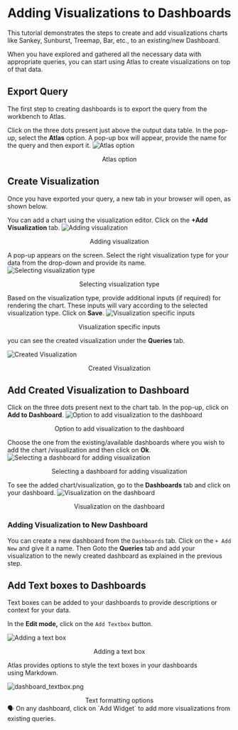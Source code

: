 # Adding Visualizations to Dashboards

This tutorial demonstrates the steps to create and add visualizations charts like Sankey, Sunburst, Treemap, Bar, etc., to an existing/new Dashboard. 

When you have explored and gathered all the necessary data with appropriate queries, you can start using Atlas to create visualizations on top of that data.

## Export Query

The first step to creating dashboards is to export the query from the workbench to Atlas.

Click on the three dots present just above the output data table. In the pop-up, select the **Atlas** option. A pop-up box will appear, provide the name for the query and then export it.
![Atlas option](/interfaces/atlas/dashboards/adding_visualizations/export_query.png)

<figcaption align = "center">Atlas option</figcaption>

## Create Visualization

Once you have exported your query, a new tab in your browser will open, as shown below.

You can add a chart using the visualization editor. Click on the **+Add Visualization** tab.
![Adding visualization](/interfaces/atlas/dashboards/adding_visualizations/add_visualization.png)
<figcaption align = "center">Adding visualization</figcaption>

A pop-up appears on the screen. Select the right visualization type for your data from the drop-down and provide its name.
![Selecting visualization type](/interfaces/atlas/dashboards/adding_visualizations/visualization_type.png)
<figcaption align = "center">Selecting visualization type</figcaption>

Based on the visualization type, provide additional inputs (if required) for rendering the chart. These inputs will vary according to the selected visualization type. Click on **Save**.
![Visualization specific inputs ](/interfaces/atlas/dashboards/adding_visualizations/inputs.png)
<figcaption align = "center">Visualization specific inputs </figcaption>

you can see the created visualization under the **Queries** tab.

![Created Visualization](/interfaces/atlas/dashboards/adding_visualizations/created_visualization.png)
<figcaption align = "center">Created Visualization</figcaption>

## Add Created Visualization to Dashboard

Click on the three dots present next to the chart tab. In the pop-up, click on **Add to Dashboard**.
![Option to add visualization to the dashboard](/interfaces/atlas/dashboards/adding_visualizations/add_to_dashboard.png)
<figcaption align = "center">Option to add visualization to the dashboard</figcaption>

Choose the one from the existing/available dashboards where you wish to add the chart /visualization and then click on **Ok**.
![Selecting a dashboard for adding visualization](/interfaces/atlas/dashboards/adding_visualizations/add_chart_to_dashboard.png)
<figcaption align = "center">Selecting a dashboard for adding visualization</figcaption>

To see the added chart/visualization, go to the **Dashboards** tab and click on your dashboard.
![Visualization on the dashboard](/interfaces/atlas/dashboards/adding_visualizations/M15.png)
<figcaption align = "center">Visualization on the dashboard</figcaption>

### **Adding Visualization to New Dashboard**

You can create a new dashboard from the `Dashboards` tab. Click on the `+ Add New` and give it a name. Then Goto the **Queries** tab and add your visualization to the newly created dashboard as explained in the previous step.


## Add Text boxes to Dashboards

Text boxes can be added to your dashboards to provide descriptions or context for your data. 

In the **Edit mode,** click on the `Add Textbox` button.

![Adding a text box](/interfaces/atlas/dashboards/adding_visualizations/add_textbox.png)

<figcaption align = "center">Adding a text box</figcaption>

Atlas provides options to style the text boxes in your dashboards using Markdown.

![dashboard_textbox.png](/interfaces/atlas/dashboards/adding_visualizations/dashboard_textbox.png)

<figcaption align = "center">Text formatting options</figcaption>

<aside class="callout">
🗣 On any dashboard, click on `Add Widget` to add more visualizations from existing queries.

</aside>